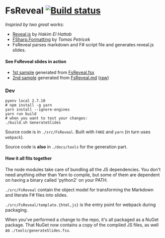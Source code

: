 FsReveal [![Build status](https://ci.appveyor.com/api/projects/status/rpwg3epbvv5fwq1p/branch/master)](https://ci.appveyor.com/project/fsprojects/fsreveal/branch/master)
========

_Inspried by two great works:_

- [Reveal.js](http://lab.hakim.se/reveal-js/#/) by _Hakim El Hattab_
- [FSharp.Formatting](https://github.com/tpetricek/FSharp.Formatting) by _Tomas Petricek_
- FsReveal parses markdown and F# script file and generates reveal.js slides.

#### See FsReveal slides in action

- [1st sample](http://kimsk.github.io/fsreveal-sample-fsx/FsReveal.html#/) generated from [FsReveal.fsx](https://github.com/kimsk/fsreveal-sample-fsx/blob/master/slides/FsReveal.fsx)
- [2nd sample](http://kimsk.github.io/fsreveal-sample-md/FsReveal.html#/) generated from [FsReveal.md](https://github.com/kimsk/fsreveal-sample-md/blob/master/slides/FsReveal.md) ([raw](https://raw.githubusercontent.com/kimsk/fsreveal-sample-md/master/slides/FsReveal.md))

### Dev

```
pyenv local 2.7.10
# npm install -g yarn
yarn install --ignore-engines
yarn run build
# when you want to test your changes:
./build.sh GenerateSlides
```

Source code is in `./src/FsReveal`. Built with `FAKE` and `yarn` (in turn uses `webpack`).

Source code is **also** in `./docs/tools` for the generation part.

#### How it all fits together

The node modules take care of bundling all the JS dependencies. You don't need
anything other than Yarn to compile, but some of them are dependent on having a
binary called 'python2' on your PATH.

`./src/FsReveal` contain the object model for transforming the Markdown and
literate F# files into slides.

`./src/FsReveal/template.{html,js}` is the entry point for webpack during
packaging.

When you've performed a change to the repo, it's all packaged as a NuGet package. That
NuGet now contains a copy of the compiled JS files, as well as
`./tools/generateSlides.fsx`.